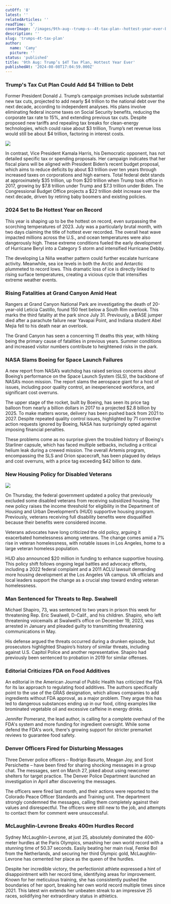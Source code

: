 ```yaml
---
cutOff: '8'
latest: ''
relatedArticles: ''
readTime: '5'
coverImage: '/images/9th-aug--trump-s--4t-tax-plan--hottest-year-ever-E5Mj.webp'
description: ''
slug: 'trumps-4t-tax-plan'
author:
  name: 'Camy'
  picture: ''
status: 'published'
title: '9th Aug: Trump’s $4T Tax Plan, Hottest Year Ever'
publishedAt: '2024-08-08T17:04:59.000Z'
---
```


### Trump's Tax Cut Plan Could Add $4 Trillion to Debt

Former President Donald J. Trump’s campaign promises include substantial new tax cuts, projected to add nearly $4 trillion to the national debt over the next decade, according to independent analyses. His plans involve eliminating federal income taxes on Social Security benefits, reducing the corporate tax rate to 15%, and extending previous tax cuts. Despite proposed new tariffs and repealing tax breaks for clean-energy technologies, which could raise about $3 trillion, Trump’s net revenue loss would still be about $4 trillion, factoring in interest costs.

![](/images/9th-aug--trump-s--4t-tax-plan--hottest-year-ever-I1OD.webp)

In contrast, Vice President Kamala Harris, his Democratic opponent, has not detailed specific tax or spending proposals. Her campaign indicates that her fiscal plans will be aligned with President Biden’s recent budget proposal, which aims to reduce deficits by about $3 trillion over ten years through increased taxes on corporations and high earners. Total federal debt stands at approximately $35 trillion, up from $20 trillion when Trump took office in 2017, growing by $7.8 trillion under Trump and $7.3 trillion under Biden. The Congressional Budget Office projects a $22 trillion debt increase over the next decade, driven by retiring baby boomers and existing policies.

### 2024 Set to Be Hottest Year on Record

This year is shaping up to be the hottest on record, even surpassing the scorching temperatures of 2023. July was a particularly brutal month, with two days claiming the title of hottest ever recorded. The overall heat wave impacted millions across the U.S., and ocean temperatures were also dangerously high. These extreme conditions fueled the early development of Hurricane Beryl into a Category 5 storm and intensified Hurricane Debby.

The developing La Niña weather pattern could further escalate hurricane activity. Meanwhile, sea ice levels in both the Arctic and Antarctic plummeted to record lows. This dramatic loss of ice is directly linked to rising surface temperatures, creating a vicious cycle that intensifies extreme weather events.

### Rising Fatalities at Grand Canyon Amid Heat

Rangers at Grand Canyon National Park are investigating the death of 20-year-old Leticia Castillo, found 150 feet below a South Rim overlook. This marks the third fatality at the park since July 31. Previously, a BASE jumper died after a parachute failure near Yavapai Point, and Indiana student Abel Mejia fell to his death near an overlook.

The Grand Canyon has seen a concerning 11 deaths this year, with hiking being the primary cause of fatalities in previous years. Summer conditions and increased visitor numbers contribute to heightened risks in the park.

### NASA Slams Boeing for Space Launch Failures

A new report from NASA’s watchdog has raised serious concerns about Boeing’s performance on the Space Launch System (SLS), the backbone of NASA’s moon mission. The report slams the aerospace giant for a host of issues, including poor quality control, an inexperienced workforce, and significant cost overruns.

The upper stage of the rocket, built by Boeing, has seen its price tag balloon from nearly a billion dollars in 2017 to a projected $2.8 billion by 2025. To make matters worse, delivery has been pushed back from 2021 to 2027. Despite repeated quality control issues, highlighted by 71 corrective action requests ignored by Boeing, NASA has surprisingly opted against imposing financial penalties.

These problems come as no surprise given the troubled history of Boeing's Starliner capsule, which has faced multiple setbacks, including a critical helium leak during a crewed mission. The overall Artemis program, encompassing the SLS and Orion spacecraft, has been plagued by delays and cost overruns, with a price tag exceeding $42 billion to date.

### New Housing Policy for Disabled Veterans

![](/images/b1b--1--g1OT.webp)

On Thursday, the federal government updated a policy that previously excluded some disabled veterans from receiving subsidized housing. The new policy raises the income threshold for eligibility in the Department of Housing and Urban Development’s (HUD) supportive housing program. Previously, veterans receiving full disability benefits were disqualified because their benefits were considered income.

Veterans advocates have long criticized the old policy, arguing it exacerbated homelessness among veterans. The change comes amid a 7% rise in veteran homelessness, with notable issues in Los Angeles, home to a large veteran homeless population.

HUD also announced $20 million in funding to enhance supportive housing. This policy shift follows ongoing legal battles and advocacy efforts, including a 2022 federal complaint and a 2011 ACLU lawsuit demanding more housing development at the Los Angeles VA campus. VA officials and local leaders support the change as a crucial step toward ending veteran homelessness.

### Man Sentenced for Threats to Rep. Swalwell

Michael Shapiro, 73, was sentenced to two years in prison this week for threatening Rep. Eric Swalwell, D-Calif., and his children. Shapiro, who left threatening voicemails at Swalwell’s office on December 19, 2023, was arrested in January and pleaded guilty to transmitting threatening communications in May.

His defense argued the threats occurred during a drunken episode, but prosecutors highlighted Shapiro’s history of similar threats, including against U.S. Capitol Police and another representative. Shapiro had previously been sentenced to probation in 2019 for similar offenses.

### Editorial Criticizes FDA on Food Additives

An editorial in the American Journal of Public Health has criticized the FDA for its lax approach to regulating food additives. The authors specifically point to the use of the GRAS designation, which allows companies to add ingredients without FDA approval, as a major problem. They argue this has led to dangerous substances ending up in our food, citing examples like brominated vegetable oil and excessive caffeine in energy drinks.

Jennifer Pomeranz, the lead author, is calling for a complete overhaul of the FDA's system and more funding for ingredient oversight. While some defend the FDA's work, there's growing support for stricter premarket reviews to guarantee food safety.

### **Denver Officers Fired for Disturbing Messages**

Three Denver police officers – Rodrigo Basurto, Meagan Joy, and Scot Persichette – have been fired for sharing shocking messages in a group chat. The messages, sent on March 27, joked about using newcomer shelters for target practice. The Denver Police Department launched an investigation in April after discovering the messages.

The officers were fired last month, and their actions were reported to the Colorado Peace Officer Standards and Training unit. The department strongly condemned the messages, calling them completely against their values and disrespectful. The officers were still new to the job, and attempts to contact them for comment were unsuccessful.

### McLaughlin-Levrone Breaks 400m Hurdles Record

Sydney McLaughlin-Levrone, at just 25, absolutely dominated the 400-meter hurdles at the Paris Olympics, smashing her own world record with a stunning time of 50.37 seconds. Easily beating her main rival, Femke Bol from the Netherlands, and securing her third Olympic gold, McLaughlin-Levrone has cemented her place as the queen of the hurdles.

Despite her incredible victory, the perfectionist athlete expressed a hint of disappointment with her record time, identifying areas for improvement. Known for her meticulous training, she has consistently pushed the boundaries of her sport, breaking her own world record multiple times since 2021. This latest win extends her unbeaten streak to an impressive 25 races, solidifying her extraordinary status in athletics.

### 

### 